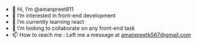 - 👋 Hi, I’m @amanpreet811
- 👀 I’m interested in front-end development
- 🌱 I’m currently learning react
- 💞️ I’m looking to collaborate on any front-end task
- 📫 How to reach me : Left me a message at amanpreetk567@gmail.com

<!---
amanpreet811/amanpreet811 is a ✨ special ✨ repository because its `README.md` (this file) appears on your GitHub profile.
You can click the Preview link to take a look at your changes.
--->

